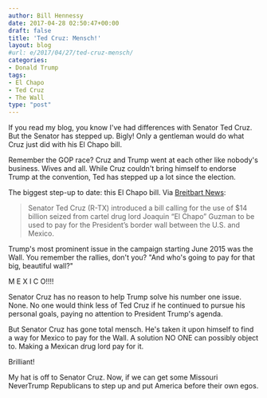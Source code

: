 ```yaml
---
author: Bill Hennessy
date: 2017-04-28 02:50:47+00:00
draft: false
title: 'Ted Cruz: Mensch!'
layout: blog
#url: e/2017/04/27/ted-cruz-mensch/
categories:
- Donald Trump
tags:
- El Chapo
- Ted Cruz
- The Wall
type: "post"
---
```


If you read my blog, you know I've had differences with Senator Ted Cruz. But the Senator has stepped up. Bigly! Only a gentleman would do what Cruz just did with his El Chapo bill.

Remember the GOP race? Cruz and Trump went at each other like nobody's business. Wives and all. While Cruz couldn't bring himself to endorse Trump at the convention, Ted has stepped up a lot since the election.

The biggest step-up to date: this El Chapo bill. Via [Breitbart News](https://www.breitbart.com/texas/2017/04/25/ted-cruz-calls-14-billion-seized-el-chapo-fund-border-wall/):



> Senator Ted Cruz (R-TX) introduced a bill calling for the use of $14 billion seized from cartel drug lord Joaquin “El Chapo” Guzman to be used to pay for the President’s border wall between the U.S. and Mexico.



Trump's most prominent issue in the campaign starting June 2015 was the Wall. You remember the rallies, don't you? "And who's going to pay for that big, beautiful wall?"

M E X I C O!!!!

Senator Cruz has no reason to help Trump solve his number one issue. None. No one would think less of Ted Cruz if he continued to pursue his personal goals, paying no attention to President Trump's agenda.

But Senator Cruz has gone total mensch. He's taken it upon himself to find a way for Mexico to pay for the Wall. A solution NO ONE can possibly object to. Making a Mexican drug lord pay for it.

Brilliant!

My hat is off to Senator Cruz. Now, if we can get some Missouri NeverTrump Republicans to step up and put America before their own egos.
